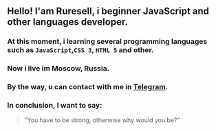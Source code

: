 ## Hello! I'am Ruresell, i beginner JavaScript and other languages developer.

### At this moment, i learning several programming languages such as `JavaScript`,`CSS 3`, `HTML 5` and other.
### Now i live im Moscow, Russia.
### By the way, u can contact with me in [Telegram](http://t.me/Ruresell_R).
### In conclusion, I want to say: 
>"You have to be strong, otherwise why would you be?"

